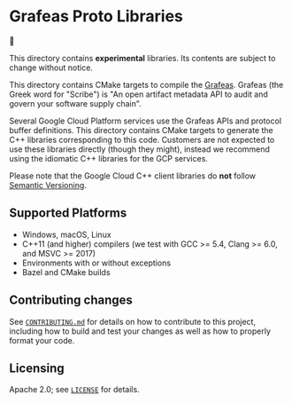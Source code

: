 # Grafeas Proto Libraries

:construction:

This directory contains **experimental** libraries. Its contents are subject to
change without notice.

This directory contains CMake targets to compile the
[Grafeas](https://grafeas.io). Grafeas (the Greek word for "Scribe") is
"An open artifact metadata API to audit and govern your software supply chain".

Several Google Cloud Platform services use the Grafeas APIs and protocol buffer
definitions. This directory contains CMake targets to generate the C++ libraries
corresponding to this code.  Customers are not expected to use these libraries
directly (though they might), instead we recommend using the idiomatic C++
libraries for the GCP services.

Please note that the Google Cloud C++ client libraries do **not** follow
[Semantic Versioning](https://semver.org/).

## Supported Platforms

* Windows, macOS, Linux
* C++11 (and higher) compilers (we test with GCC >= 5.4, Clang >= 6.0, and MSVC >= 2017)
* Environments with or without exceptions
* Bazel and CMake builds

## Contributing changes

See [`CONTRIBUTING.md`](../../../CONTRIBUTING.md) for details on how to
contribute to this project, including how to build and test your changes
as well as how to properly format your code.

## Licensing

Apache 2.0; see [`LICENSE`](../../../LICENSE) for details.
